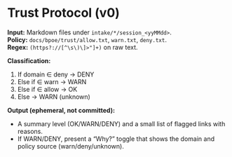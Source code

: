 <!-- status: stub; target: 150+ words -->
<!-- status: stub; target: 150+ words -->
<!-- status: stub; target: 150+ words -->
<!-- status: stub; target: 150+ words -->
<!-- status: stub; target: 150+ words -->
<!-- status: stub; target: 150+ words -->
<!-- status: stub; target: 150+ words -->
# Trust Protocol (v0)
**Input:** Markdown files under `intake/*/session_<yyMMdd>`.  
**Policy:** `docs/bpoe/trust/allow.txt`, `warn.txt`, `deny.txt`.  
**Regex:** `(https?://[^\s\)\]>"]+)` on raw text.

**Classification:**
1. If domain ∈ deny → DENY  
2. Else if ∈ warn → WARN  
3. Else if ∈ allow → OK  
4. Else → WARN (unknown)

**Output (ephemeral, not committed):**
- A summary level (OK/WARN/DENY) and a small list of flagged links with reasons.
- If WARN/DENY, present a “Why?” toggle that shows the domain and policy source (warn/deny/unknown).







